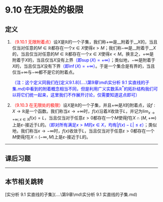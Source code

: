 # 9.10 在无限处的极限

## 定义

1. <font color=red>（9.10.1 无限附着点）</font>设$X$是$\mathbb R$的一个子集，我们称$+\infty$是__附着于__$X$的，当且仅当对任意的$M\in\mathbb R$都存在一个$x\in X$使得$x>M$；我们称$-\infty$是__附着于__$X$的，当且仅当对任意的$M\in\mathbb R$都存在一个$x\in X$使得$x<M$。换言之，$+\infty$是附着于$X$的，当且仅当$X$没有上界<font color=blue>（即$\sup(X)=+\infty$）</font>；类似地，$-\infty$是附着于$X$的，当且仅当$X$没有下界<font color=blue>（即$\inf(X)=+\infty$）</font>。于是一个集合是有界的，当且仅当$+\infty$与$-\infty$都不是它的附着点。

   <font color=blue>（注：这个定义同我们在[定义9.1.8](..\..\第9章\md\实分析 9.1 实直线的子集.md)中看到的附着概念相当不同，但是利用广义实数系$\mathbb R^*$的拓扑结构我们可以将它们统一起来，这里我们不作展开讨论，仅需要知道这点即可）</font>

1. <font color=red>（9.10.3 在无限处的极限）</font>设$X$是$\mathbb R$的一个子集，并且$+\infty$是$X$的附着点，设$f:X\rightarrow\mathbb R$是一个函数。我们称当$x\rightarrow+\infty$时，$f(x)$沿着$X$收敛于$L$，并记为$\displaystyle\lim_{x\rightarrow+\infty;x\in X}f(x)=L$，当且仅当对于任意$\varepsilon>0$都存在一个$M$使得$f$在$X\cap(M,+\infty)$上是$\varepsilon$-接近于$L$的。<font color=blue>（即对所有满足$x>M$的$x\in X$，均有$|f(x)-L|\leq\varepsilon$）</font>；类似地，我们称当$x\rightarrow-\infty$时，$f(x)$收敛于$L$，当且仅当对于任意$\varepsilon>0$都存在一个$M$使得$f$在$X\cap(-\infty,M)$上是$\varepsilon$-接近于$L$的。

---

## 课后习题

---

## 本节相关跳转

[实分析 9.1 实直线的子集](..\..\第9章\md\实分析 9.1 实直线的子集.md)